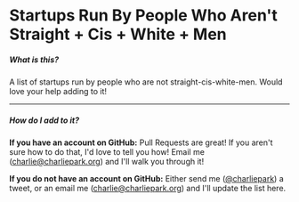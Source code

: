# Startups Run By People Who Aren't Straight + Cis + White + Men

##### What is this?

A list of startups run by people who are not straight-cis-white-men. Would love your help adding to it!

* * *

##### How do I add to it?

**If you have an account on GitHub:** Pull Requests are great! If you aren't sure how to do that, I'd love to tell you how! Email me ([charlie@charliepark.org](charlie@charliepark.org)) and I'll walk you through it!

**If you do not have an account on GitHub:** Either send me ([@charliepark](https://twitter.com/charliepark)) a tweet, or an email me ([charlie@charliepark.org](charlie@charliepark.org)) and I'll update the list here.

